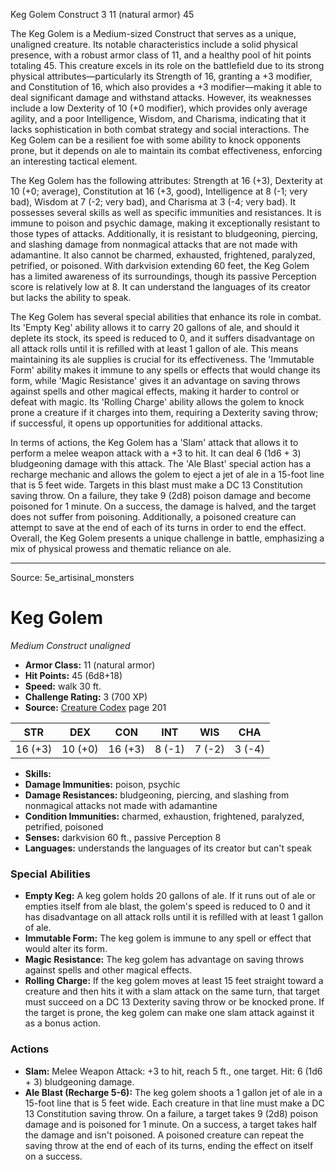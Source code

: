 <MonsterName/>Keg Golem</MonsterName>
<CreatureType/>Construct</CreatureType>
<CR/>3</CR>
<AC/>11 (natural armor)</AC>
<HP/>45</HP>
<summary>The Keg Golem is a Medium-sized Construct that serves as a unique, unaligned creature. Its notable characteristics include a solid physical presence, with a robust armor class of 11, and a healthy pool of hit points totaling 45. This creature excels in its role on the battlefield due to its strong physical attributes—particularly its Strength of 16, granting a +3 modifier, and Constitution of 16, which also provides a +3 modifier—making it able to deal significant damage and withstand attacks. However, its weaknesses include a low Dexterity of 10 (+0 modifier), which provides only average agility, and a poor Intelligence, Wisdom, and Charisma, indicating that it lacks sophistication in both combat strategy and social interactions. The Keg Golem can be a resilient foe with some ability to knock opponents prone, but it depends on ale to maintain its combat effectiveness, enforcing an interesting tactical element.</summary>

<detail>

The Keg Golem has the following attributes: Strength at 16 (+3), Dexterity at 10 (+0; average), Constitution at 16 (+3, good), Intelligence at 8 (-1; very bad), Wisdom at 7 (-2; very bad), and Charisma at 3 (-4; very bad). It possesses several skills as well as specific immunities and resistances. It is immune to poison and psychic damage, making it exceptionally resistant to those types of attacks. Additionally, it is resistant to bludgeoning, piercing, and slashing damage from nonmagical attacks that are not made with adamantine. It also cannot be charmed, exhausted, frightened, paralyzed, petrified, or poisoned. With darkvision extending 60 feet, the Keg Golem has a limited awareness of its surroundings, though its passive Perception score is relatively low at 8. It can understand the languages of its creator but lacks the ability to speak.

The Keg Golem has several special abilities that enhance its role in combat. Its 'Empty Keg' ability allows it to carry 20 gallons of ale, and should it deplete its stock, its speed is reduced to 0, and it suffers disadvantage on all attack rolls until it is refilled with at least 1 gallon of ale. This means maintaining its ale supplies is crucial for its effectiveness. The 'Immutable Form' ability makes it immune to any spells or effects that would change its form, while 'Magic Resistance' gives it an advantage on saving throws against spells and other magical effects, making it harder to control or defeat with magic. Its 'Rolling Charge' ability allows the golem to knock prone a creature if it charges into them, requiring a Dexterity saving throw; if successful, it opens up opportunities for additional attacks.

In terms of actions, the Keg Golem has a 'Slam' attack that allows it to perform a melee weapon attack with a +3 to hit. It can deal 6 (1d6 + 3) bludgeoning damage with this attack. The 'Ale Blast' special action has a recharge mechanic and allows the golem to eject a jet of ale in a 15-foot line that is 5 feet wide. Targets in this blast must make a DC 13 Constitution saving throw. On a failure, they take 9 (2d8) poison damage and become poisoned for 1 minute. On a success, the damage is halved, and the target does not suffer from poisoning. Additionally, a poisoned creature can attempt to save at the end of each of its turns in order to end the effect. Overall, the Keg Golem presents a unique challenge in battle, emphasizing a mix of physical prowess and thematic reliance on ale.</detail>



---

Source: 5e_artisinal_monsters

# Keg Golem

*Medium* *Construct* *unaligned*

- **Armor Class:** 11 (natural armor)
- **Hit Points:** 45 (6d8+18)
- **Speed:** walk 30 ft.
- **Challenge Rating:** 3 (700 XP)
- **Source:** [Creature Codex](https://koboldpress.com/kpstore/product/creature-codex-for-5th-edition-dnd) page 201

| STR | DEX | CON | INT | WIS | CHA |
| --- | --- | --- | --- | --- | --- |
| 16 (+3) | 10 (+0) | 16 (+3) | 8 (-1) | 7 (-2) | 3 (-4) |

- **Skills:** 
- **Damage Immunities:** poison, psychic
- **Damage Resistances:** bludgeoning, piercing, and slashing from nonmagical attacks not made with adamantine
- **Condition Immunities:** charmed, exhaustion, frightened, paralyzed, petrified, poisoned
- **Senses:** darkvision 60 ft., passive Perception 8
- **Languages:** understands the languages of its creator but can't speak

### Special Abilities

- **Empty Keg:** A keg golem holds 20 gallons of ale. If it runs out of ale or empties itself from ale blast, the golem's speed is reduced to 0 and it has disadvantage on all attack rolls until it is refilled with at least 1 gallon of ale.
- **Immutable Form:** The keg golem is immune to any spell or effect that would alter its form.
- **Magic Resistance:** The keg golem has advantage on saving throws against spells and other magical effects.
- **Rolling Charge:** If the keg golem moves at least 15 feet straight toward a creature and then hits it with a slam attack on the same turn, that target must succeed on a DC 13 Dexterity saving throw or be knocked prone. If the target is prone, the keg golem can make one slam attack against it as a bonus action.

### Actions

- **Slam:** Melee Weapon Attack: +3 to hit, reach 5 ft., one target. Hit: 6 (1d6 + 3) bludgeoning damage.
- **Ale Blast (Recharge 5-6):** The keg golem shoots a 1 gallon jet of ale in a 15-foot line that is 5 feet wide. Each creature in that line must make a DC 13 Constitution saving throw. On a failure, a target takes 9 (2d8) poison damage and is poisoned for 1 minute. On a success, a target takes half the damage and isn't poisoned. A poisoned creature can repeat the saving throw at the end of each of its turns, ending the effect on itself on a success.




